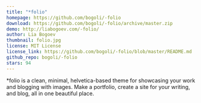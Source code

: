 ```yaml
---
title: "*folio"
homepage: https://github.com/bogoli/-folio
download: https://github.com/bogoli/-folio/archive/master.zip
demo: http://liabogoev.com/-folio/
author: Lia Bogoev
thumbnail: folio.jpg
license: MIT License
license_link: https://github.com/bogoli/-folio/blob/master/README.md
github_repo: bogoli/-folio
stars: 94
---
```


*folio is a clean, minimal, helvetica-based theme for showcasing your
work and blogging with images. Make a portfolio, create a site for your
writing, and blog, all in one beautiful place.

